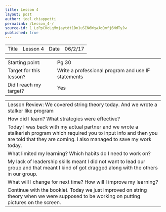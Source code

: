 ```yaml
---
title: Lesson 4
layout: post
author: joel.chiappetti
permalink: /Lesson_4-/
source-id: 1_LzPpCHcLqMmjaytdt1Dn1uSIN6WqwJoQmfj6NdTyJw
published: true
---
```

<table>
  <tr>
    <td>Title</td>
    <td>
Lesson 4</td>
    <td>Date</td>
    <td>
06/2/17</td>
  </tr>
</table>


<table>
  <tr>
    <td>Starting point:</td>
    <td>Pg 30</td>
  </tr>
  <tr>
    <td>Target for this lesson?</td>
    <td>Write a professional program and use IF statements
</td>
  </tr>
  <tr>
    <td>Did I reach my target? </td>
    <td> Yes
</td>
  </tr>
</table>


<table>
  <tr>
    <td>Lesson Review: We covered string theory today. And we wrote a stalker like program</td>
  </tr>
  <tr>
    <td>How did I learn? What strategies were effective? </td>
  </tr>
  <tr>
    <td>Today I was back with my actual partner and we wrote a stalkerish program which required you to input info and then you are told that they are coming. I also managed to save my work today.</td>
  </tr>
  <tr>
    <td>What limited my learning? Which habits do I need to work on? </td>
  </tr>
  <tr>
    <td>My lack of leadership skills meant I did not want to lead our group and that meant I kind of got dragged along with the others in our group.
</td>
  </tr>
  <tr>
    <td>What will I change for next time? How will I improve my learning?</td>
  </tr>
  <tr>
    <td>Continue with the booklet. Today we just improved on string theory when we were supposed to be working on putting pictures on the screen.
</td>
  </tr>
</table>


